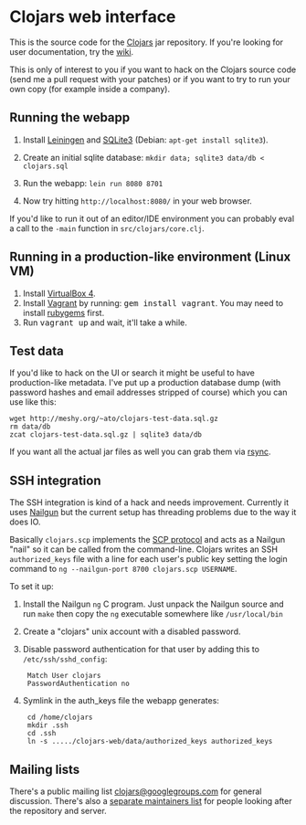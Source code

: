 Clojars web interface
=====================

This is the source code for the [Clojars](http://clojars.org/) jar
repository.  If you're looking for user documentation, try the
[wiki](http://github.com/ato/clojars-web/wiki/_pages).

This is only of interest to you if you want to hack on the Clojars
source code (send me a pull request with your patches) or if you want
to try to run your own copy (for example inside a company).

Running the webapp
------------------

1. Install [Leiningen](http://github.com/technomancy/leiningen) and
[SQLite3](http://www.sqlite.org/)
(Debian: `apt-get install sqlite3`). 

2. Create an initial sqlite database: `mkdir data; sqlite3 data/db < clojars.sql`

3. Run the webapp: `lein run 8080 8701`

4. Now try hitting `http://localhost:8080/` in your web browser.

If you'd like to run it out of an editor/IDE environment you can
probably eval a call to the `-main` function in
`src/clojars/core.clj`.

Running in a production-like environment (Linux VM)
---------------------------------------------------

1. Install [VirtualBox 4](http://www.virtualbox.org/wiki/Downloads).
2. Install [Vagrant](http://vagrantup.com) by running: <tt>gem install vagrant</tt>. You may need to install [rubygems](http://rubygems.org) first.
3. Run <tt>vagrant up</tt> and wait, it'll take a while.

Test data
---------

If you'd like to hack on the UI or search it might be useful to have
production-like metadata.  I've put up a production database dump
(with password hashes and email addresses stripped of course) which
you can use like this:
    
    wget http://meshy.org/~ato/clojars-test-data.sql.gz
    rm data/db
    zcat clojars-test-data.sql.gz | sqlite3 data/db

If you want all the actual jar files as well you can grab them via
[rsync](http://github.com/ato/clojars-web/wiki/Data).

SSH integration
---------------

The SSH integration is kind of a hack and needs improvement.
Currently it uses [Nailgun](http://martiansoftware.com/nailgun/) but
the current setup has threading problems due to the way it does IO.

Basically `clojars.scp` implements the [SCP protocol](http://blogs.sun.com/janp/entry/how_the_scp_protocol_works)
and acts as a Nailgun "nail" so it can be called from the
command-line.  Clojars writes an SSH `authorized_keys` file
with a line for each user's public key setting the login command to
`ng --nailgun-port 8700 clojars.scp USERNAME`.

To set it up:

1. Install the Nailgun `ng` C program.  Just unpack the Nailgun source
and run `make` then copy the `ng` executable somewhere like `/usr/local/bin`

2. Create a "clojars" unix account with a disabled password.

3. Disable password authentication for that user by adding this to
`/etc/ssh/sshd_config`:

        Match User clojars
        PasswordAuthentication no

4. Symlink in the auth_keys file the webapp generates:

        cd /home/clojars
        mkdir .ssh
        cd .ssh
        ln -s ...../clojars-web/data/authorized_keys authorized_keys

Mailing lists
-------------

There's a public mailing list
[clojars@googlegroups.com](http://groups.google.com/group/clojars) for
general discussion.  There's also a
[separate maintainers list](http://groups.google.com/group/clojars-maintainers)
for people looking after the repository and server.
